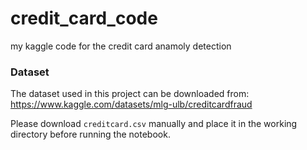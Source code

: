 # credit_card_code
my kaggle code for the credit card anamoly detection


### Dataset
The dataset used in this project can be downloaded from:
https://www.kaggle.com/datasets/mlg-ulb/creditcardfraud

Please download `creditcard.csv` manually and place it in the working directory before running the notebook.

